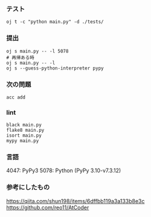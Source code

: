 ### テスト
```
oj t -c "python main.py" -d ./tests/
```

### 提出
```
oj s main.py -- -l 5078
# 再帰ある時
oj s main.py -- -l 
oj s --guess-python-interpreter pypy
```

### 次の問題
```
acc add
```

### lint
```
black main.py
flake8 main.py
isort main.py
mypy main.py
```

### 言語
4047: PyPy3
5078: Python (PyPy 3.10-v7.3.12)

### 参考にしたもの
https://qiita.com/shun198/items/6dffbb119a3a133b8e3c
https://github.com/reo11/AtCoder
